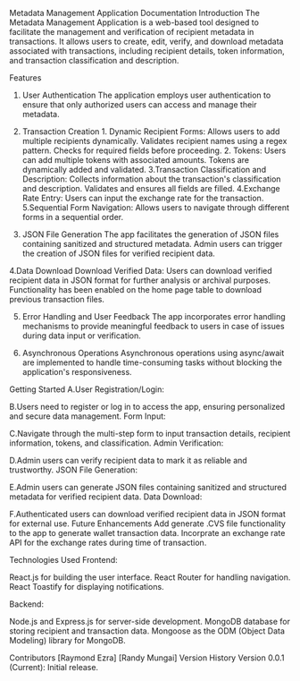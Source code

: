   Metadata Management Application Documentation
  Introduction
The Metadata Management Application is a web-based tool designed to facilitate the management and verification of recipient metadata in transactions. 
It allows users to create, edit, verify, and download metadata associated with transactions, including recipient details, token information, and transaction classification and description.

Features
1. User Authentication
The application employs user authentication to ensure that only authorized users can access and manage their metadata.

2. Transaction Creation
          1. Dynamic Recipient Forms:
Allows users to add multiple recipients dynamically.
Validates recipient names using a regex pattern.
Checks for required fields before proceeding.
          2. Tokens:
Users can add multiple tokens with associated amounts.
Tokens are dynamically added and validated.
           3.Transaction Classification and Description:
Collects information about the transaction's classification and description.
Validates and ensures all fields are filled.
           4.Exchange Rate Entry:
Users can input the exchange rate for the transaction.  
          5.Sequential Form Navigation:
Allows users to navigate through different forms in a sequential order.

3. JSON File Generation
The app facilitates the generation of JSON files containing sanitized and structured metadata.
Admin users can trigger the creation of JSON files for verified recipient data.

 4.Data Download
Download Verified Data: Users can download verified recipient data in JSON format for further analysis or archival purposes.
Functionality has been enabled on the home page table to download previous transaction files.

5. Error Handling and User Feedback
The app incorporates error handling mechanisms to provide meaningful feedback to users in case of issues during data input or verification.

6. Asynchronous Operations
Asynchronous operations using async/await are implemented to handle time-consuming tasks without blocking the application's responsiveness.

Getting Started
A.User Registration/Login:

B.Users need to register or log in to access the app, ensuring personalized and secure data management.
Form Input:

C.Navigate through the multi-step form to input transaction details, recipient information, tokens, and classification.
Admin Verification:

D.Admin users can verify recipient data to mark it as reliable and trustworthy.
JSON File Generation:

E.Admin users can generate JSON files containing sanitized and structured metadata for verified recipient data.
Data Download:

F.Authenticated users can download verified recipient data in JSON format for external use.
  Future Enhancements
  Add generate .CVS file functionality to the app to generate wallet transaction data.
  Incorprate an exchange rate API for the exchange rates during time of transaction.

  Technologies Used
    Frontend:

React.js for building the user interface.
React Router for handling navigation.
React Toastify for displaying notifications.

Backend:

Node.js and Express.js for server-side development.
MongoDB database for storing recipient and transaction data.
Mongoose as the ODM (Object Data Modeling) library for MongoDB.

  Contributors
[Raymond Ezra]
[Randy Mungai]
Version History
Version 0.0.1 (Current): Initial release.
